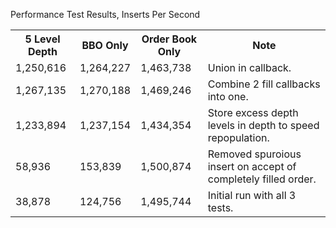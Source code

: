 Performance Test Results, Inserts Per Second

<table>
  <tr>
    <th>5 Level Depth</th>
    <th>BBO Only</th>
    <th>Order Book Only</th>
    <th>Note</th>
  </tr>
  <tr>
    <td>1,250,616</td>
    <td>1,264,227</td>
    <td>1,463,738</td>
    <td>Union in callback.</td>
  </tr>
  <tr>
    <td>1,267,135</td>
    <td>1,270,188</td>
    <td>1,469,246</td>
    <td>Combine 2 fill callbacks into one.</td>
  </tr>
  <tr>
    <td>1,233,894</td>
    <td>1,237,154</td>
    <td>1,434,354</td>
    <td>Store excess depth levels in depth to speed repopulation.</td>
  </tr>
  <tr>
    <td>58,936</td>
    <td>153,839</td>
    <td>1,500,874</td>
    <td>Removed spuroious insert on accept of completely filled order.</td>
  </tr>
  <tr>
    <td>38,878</td>
    <td>124,756</td>
    <td>1,495,744</td>
    <td>Initial run with all 3 tests.</td>
  </tr>
</table>

